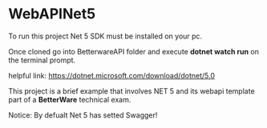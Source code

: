 # WebAPINet5

To run this project Net 5 SDK must be installed on your pc.

Once cloned go into BetterwareAPI folder and execute **dotnet watch run** on the terminal prompt.

helpful link:
https://dotnet.microsoft.com/download/dotnet/5.0 

This project is a brief example that involves NET 5 and its webapi template part of a **BetterWare** technical exam.

Notice:
By defualt Net 5 has setted Swagger!



